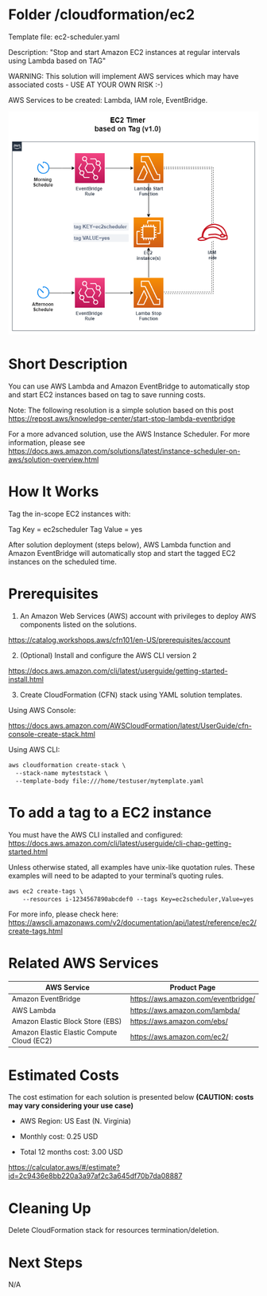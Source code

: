# Folder /cloudformation/ec2

Template file: ec2-scheduler.yaml

Description: "Stop and start Amazon EC2 instances at regular intervals using Lambda based on TAG"

WARNING: This solution will implement AWS services which may have associated costs - USE AT YOUR OWN RISK :-)

AWS Services to be created: Lambda, IAM role, EventBridge.

![Alt text](../diagrams/ec2-scheduler.png?raw=true "Diagram Image")

# Short Description

You can use AWS Lambda and Amazon EventBridge to automatically stop and start EC2 instances based on tag to save running costs.

Note: The following resolution is a simple solution based on this post https://repost.aws/knowledge-center/start-stop-lambda-eventbridge

For a more advanced solution, use the AWS Instance Scheduler. For more information, please see https://docs.aws.amazon.com/solutions/latest/instance-scheduler-on-aws/solution-overview.html

# How It Works

Tag the in-scope EC2 instances with:

Tag Key = ec2scheduler
Tag Value = yes

After solution deployment (steps below), AWS Lambda function and Amazon EventBridge will automatically stop and start the tagged EC2 instances on the scheduled time.

# Prerequisites

1) An Amazon Web Services (AWS) account with privileges to deploy AWS components listed on the solutions.

https://catalog.workshops.aws/cfn101/en-US/prerequisites/account

2) (Optional) Install and configure the AWS CLI version 2 

https://docs.aws.amazon.com/cli/latest/userguide/getting-started-install.html

3) Create CloudFormation (CFN) stack using YAML solution templates.

Using AWS Console:

https://docs.aws.amazon.com/AWSCloudFormation/latest/UserGuide/cfn-console-create-stack.html


Using AWS CLI:

```
aws cloudformation create-stack \
  --stack-name myteststack \
  --template-body file:///home/testuser/mytemplate.yaml
```

# To add a tag to a EC2 instance


You must have the AWS CLI installed and configured: https://docs.aws.amazon.com/cli/latest/userguide/cli-chap-getting-started.html

Unless otherwise stated, all examples have unix-like quotation rules. These examples will need to be adapted to your terminal’s quoting rules.

```
aws ec2 create-tags \
    --resources i-1234567890abcdef0 --tags Key=ec2scheduler,Value=yes
```

For more info, please check here: https://awscli.amazonaws.com/v2/documentation/api/latest/reference/ec2/create-tags.html


# Related AWS Services

| AWS Service  | Product Page |
| ------------- | ------------- |
| Amazon EventBridge  | https://aws.amazon.com/eventbridge/ |
| AWS Lambda | https://aws.amazon.com/lambda/ |
| Amazon Elastic Block Store (EBS)  | https://aws.amazon.com/ebs/ |
| Amazon Elastic Elastic Compute Cloud (EC2)  | https://aws.amazon.com/ec2/ |


# Estimated Costs

The cost estimation for each solution is presented below **(CAUTION: costs may vary considering your use case)**

- AWS Region: US East (N. Virginia)

- Monthly cost: 0.25 USD

- Total 12 months cost: 3.00 USD


https://calculator.aws/#/estimate?id=2c9436e8bb220a3a97af2c3a645df70b7da08887

# Cleaning Up

Delete CloudFormation stack for resources termination/deletion.

# Next Steps

N/A
